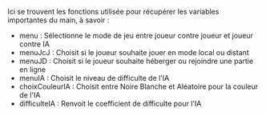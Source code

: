 <DOCTYPE html>
  <head>
  </head>
  <body>
    <p>Ici se trouvent les fonctions utilisée pour récupérer les variables importantes du main, à savoir :</p>
    <ul>
      <li> menu : Sélectionne le mode de jeu entre joueur contre joueur et joueur contre IA</li>
      <li> menuJcJ : Choisit si le joueur souhaite jouer en mode local ou distant</li>
      <li> menuJD : Choisit si le joueur souhaite héberger ou rejoindre une partie en ligne</li>
      <li> menuIA : Choisit le niveau de difficulte de l'IA</li>
      <li> choixCouleurIA : Choisit entre Noire Blanche et Aléatoire pour la couleur de l'IA</li>
      <li> difficulteIA : Renvoit le coefficient de difficulte pour l'IA</li>
    </ul>
  </body>
</html>
